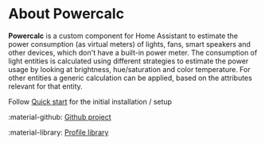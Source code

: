 # About Powercalc

**Powercalc** is a custom component for Home Assistant to estimate the power consumption (as virtual meters) of lights, fans, smart speakers and other devices, which don't have a built-in power meter. The consumption of light entities is calculated using different strategies to estimate the power usage by looking at brightness, hue/saturation and color temperature. For other entities a generic calculation can be applied, based on the attributes relevant for that entity.

Follow [Quick start](quick-start.md) for the initial installation / setup

:material-github: [Github project](https://github.com/bramstroker/homeassistant-powercalc)

:material-library: [Profile library](https://library.powercalc.nl)
